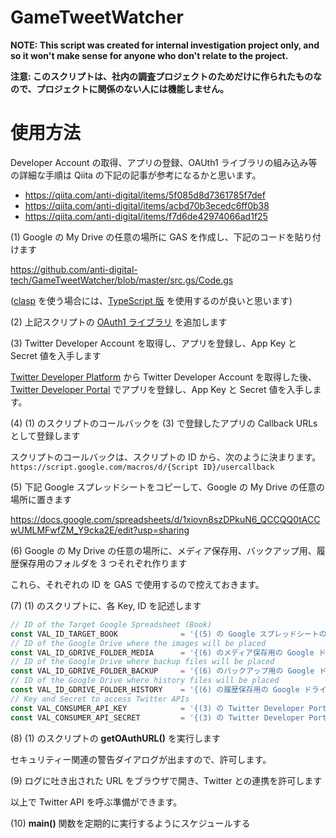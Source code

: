 # GameTweetWatcher

**NOTE: This script was created for internal investigation project only, and so it won't make sense for anyone who don't relate to the project.**

**注意: このスクリプトは、社内の調査プロジェクトのためだけに作られたものなので、プロジェクトに関係のない人には機能しません。**

# 使用方法

Developer Account の取得、アプリの登録、OAUth1 ライブラリの組み込み等の詳細な手順は Qiita の下記の記事が参考になるかと思います。

* https://qiita.com/anti-digital/items/5f085d8d7361785f7def
* https://qiita.com/anti-digital/items/acbd70b3ecedc6ff0b38
* https://qiita.com/anti-digital/items/f7d6de42974066ad1f25

(1) Google の My Drive の任意の場所に GAS を作成し、下記のコードを貼り付けます

https://github.com/anti-digital-tech/GameTweetWatcher/blob/master/src.gs/Code.gs

([clasp](https://github.com/google/clasp) を使う場合には、[TypeScript 版](https://github.com/anti-digital-tech/GameTweetWatcher/blob/master/src/Code.ts) を使用するのが良いと思います)

(2) 上記スクリプトの [OAuth1 ライブラリ](https://github.com/googleworkspace/apps-script-oauth1) を追加します

(3) Twitter Developer Account を取得し、アプリを登録し、App Key と Secret 値を入手します

[Twitter Developer Platform](https://developer.twitter.com/en/apply-for-access) から Twitter Developer Account を取得した後、
[Twitter Developer Portal](https://developer.twitter.com/en/portal) でアプリを登録し、App Key と Secret 値を入手します。

(4) (1) のスクリプトのコールバックを (3) で登録したアプリの Callback URLs として登録します

スクリプトのコールバックは、スクリプトの ID から、次のように決まります。
`https://script.google.com/macros/d/{Script ID}/usercallback`

(5) 下記 Google スプレッドシートをコピーして、Google の My Drive の任意の場所に置きます

https://docs.google.com/spreadsheets/d/1xiovn8szDPkuN6_QCCQQ0tACCwUMLMFwfZM_Y9cka2E/edit?usp=sharing

(6) Google の My Drive の任意の場所に、メディア保存用、バックアップ用、履歴保存用のフォルダを 3 つそれぞれ作ります

これら、それぞれの ID を GAS で使用するので控えておきます。

(7) (1) のスクリプトに、各 Key, ID を記述します

```JavaScript
// ID of the Target Google Spreadsheet (Book)
const VAL_ID_TARGET_BOOK              = '{(5) の Google スプレッドシートの ID}';
// ID of the Google Drive where the images will be placed
const VAL_ID_GDRIVE_FOLDER_MEDIA      = '{(6) のメディア保存用の Google ドライブ上のフォルダの ID}';
// ID of the Google Drive where backup files will be placed
const VAL_ID_GDRIVE_FOLDER_BACKUP     = '{(6) のバックアップ用の Google ドライブ上のフォルダの ID}';
// ID of the Google Drive where history files will be placed
const VAL_ID_GDRIVE_FOLDER_HISTORY    = '{(6) の履歴保存用の Google ドライブ上のフォルダの ID}';
// Key and Secret to access Twitter APIs
const VAL_CONSUMER_API_KEY            = '{(3) の Twitter Developer Portal で取得した API Key}';
const VAL_CONSUMER_API_SECRET         = '{(3) の Twitter Developer Portal で取得した API Secret Key}';
```

(8) (1) のスクリプトの **getOAuthURL()** を実行します

セキュリティー関連の警告ダイアログが出ますので、許可します。

(9) ログに吐き出された URL をブラウザで開き、Twitter との連携を許可します

以上で Twitter API を呼ぶ準備ができます。

(10) **main()** 関数を定期的に実行するようにスケジュールする


